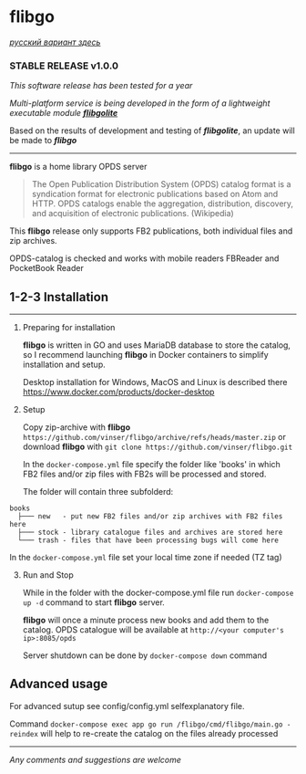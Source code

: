 # **flibgo**
[ *русский вариант здесь* ](README_RU.md)

### STABLE RELEASE v1.0.0
*This software release has been tested for a year*

*Multi-platform service is being developed in the form of a lightweight executable module* [ ***flibgolite*** ](https://github.com/vinser/flibgolite)

Based on the results of development and testing of ***flibgolite***, an update will be made to ***flibgo***

---

**flibgo** is a home library OPDS server 

>The Open Publication Distribution System (OPDS) catalog format is a syndication format for electronic publications based on Atom and HTTP. OPDS catalogs enable the aggregation, distribution, discovery, and acquisition of electronic publications. (Wikipedia)

This **flibgo** release only supports FB2 publications, both individual files and zip archives.

OPDS-catalog is checked and works with mobile readers FBReader and PocketBook Reader


## 1-2-3 Installation
---
1. Preparing for installation

   **flibgo** is written in GO and uses MariaDB database to store the catalog, so I recommend launching **flibgo** in Docker containers to simplify installation and setup.

   Desktop installation for Windows, MacOS and Linux is described there https://www.docker.com/products/docker-desktop

2. Setup
   
   Copy zip-archive with **flibgo** `https://github.com/vinser/flibgo/archive/refs/heads/master.zip` or download **flibgo** with `git clone https://github.com/vinser/flibgo.git`

   In the `docker-compose.yml` file specify the folder like 'books' in which FB2 files and/or zip files with FB2s will be processed and stored.

   The folder will contain three subfolderd:
```
books
  ├─── new   - put new FB2 files and/or zip archives with FB2 files here
  ├─── stock - library catalogue files and archives are stored here
  └─── trash - files that have been processing bugs will come here 
```
   In the `docker-compose.yml` file set your local time zone if needed (TZ tag)

3. Run and Stop

   While in the folder with the docker-compose.yml file run `docker-compose up -d` command to start **flibgo** server.

   **flibgo** will once a minute process new books and add them to the catalog. OPDS catalogue will be available at `http://<your computer's ip>:8085/opds`

   Server shutdown can be done by `docker-compose down` command

## Advanced usage

   For advanced sutup see config/config.yml selfexplanatory file.

   Command `docker-compose exec app go run /flibgo/cmd/flibgo/main.go -reindex` will help to re-create the catalog on the files already processed 

---

*Any comments and suggestions are welcome*
   

